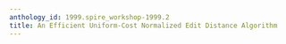 ```yaml
---
anthology_id: 1999.spire_workshop-1999.2
title: An Efficient Uniform-Cost Normalized Edit Distance Algorithm
---
```

